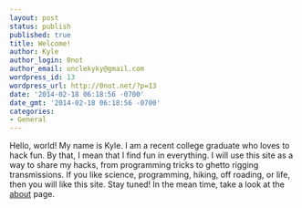 ```yaml
---
layout: post
status: publish
published: true
title: Welcome!
author: Kyle
author_login: 0not
author_email: unclekyky@gmail.com
wordpress_id: 13
wordpress_url: http://0not.net/?p=13
date: '2014-02-18 06:18:56 -0700'
date_gmt: '2014-02-18 06:18:56 -0700'
categories:
- General
---
```

Hello, world! My name is Kyle. I am a recent college graduate who loves to hack fun. By that, I mean that I find fun in everything. I will use this site as a way to share my hacks, from programming tricks to ghetto rigging transmissions. If you like science, programming, hiking, off roading, or life, then you will like this site. Stay tuned! In the mean time, take a look at the [about](/about/) page.
